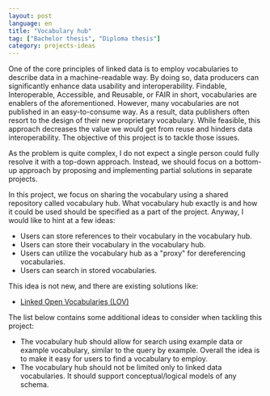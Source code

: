 ```yaml
---
layout: post
language: en
title: "Vocabulary hub"
tag: ["Bachelor thesis", "Diploma thesis"]
category: projects-ideas
---
```


One of the core principles of linked data is to employ vocabularies to describe data in a machine-readable way.
By doing so, data producers can significantly enhance data usability and interoperability.
Findable, Interoperable, Accessible, and Reusable, or FAIR in short, vocabularies are enablers of the aforementioned.
However, many vocabularies are not published in an easy-to-consume way.
As a result, data publishers often resort to the design of their new proprietary vocabulary.
While feasible, this approach decreases the value we would get from reuse and hinders data interoperability.
The objective of this project is to tackle those issues.

<!-- more -->

As the problem is quite complex, I do not expect a single person could fully resolve it with a top-down approach.
Instead, we should focus on a bottom-up approach by proposing and implementing partial solutions in separate projects.

In this project, we focus on sharing the vocabulary using a shared repository called vocabulary hub. 
What vocabulary hub exactly is and how it could be used should be specified as a part of the project.
Anyway, I would like to hint at a few ideas:
* Users can store references to their vocabulary in the vocabulary hub.
* Users can store their vocabulary in the vocabulary hub.
* Users can utilize the vocabulary hub as a "proxy" for dereferencing vocabularies.
* Users can search in stored vocabularies.

This idea is not new, and there are existing solutions like:
* [Linked Open Vocabularies (LOV)](https://lov.linkeddata.es/dataset/lov/)

The list below contains some additional ideas to consider when tackling this project:
* The vocabulary hub should allow for search using example data or example vocabulary, similar to the query by example.
  Overall the idea is to make it easy for users to find a vocabulary to employ.
* The vocabulary hub should not be limited only to linked data vocabularies. 
  It should support conceptual/logical models of any schema.

